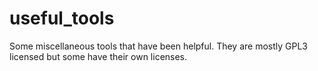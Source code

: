 # useful_tools
Some miscellaneous tools that have been helpful. They are mostly GPL3 licensed but some have their own licenses.
